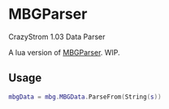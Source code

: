 # MBGParser
CrazyStrom 1.03 Data Parser

A lua version of [MBGParser](https://github.com/SmallLuma/MBGParser). WIP.

## Usage
```lua
mbgData = mbg.MBGData.ParseFrom(String(s))
```
